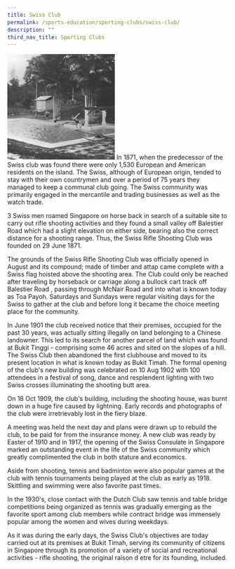 ```yaml
---
title: Swiss Club
permalink: /sports-education/sporting-clubs/swiss-club/
description: ""
third_nav_title: Sporting Clubs
---
```

![Swiss Club](/images/Sport%20Education/Sporting%20Clubs/SwissClub.jpeg)
In 1871, when the predecessor of the Swiss club was found there were only 1,530 European and American residents on the island. The Swiss, although of European origin, tended to stay with their own countrymen and over a period of 75 years they managed to keep a communal club going. The Swiss community was primarily engaged in the mercantile and trading businesses as well as the watch trade.   
  
3 Swiss men roamed Singapore on horse back in search of a suitable site to carry out rifle shooting activities and they found a small valley off Balestier Road which had a slight elevation on either side, bearing also the correct distance for a shooting range. Thus, the Swiss Rifle Shooting Club was founded on 29 June 1871.   
  
The grounds of the Swiss Rifle Shooting Club was officially opened in August and its compound; made of timber and attap came complete with a Swiss flag hoisted above the shooting area. The Club could only be reached after traveling by horseback or carriage along a bullock cart track off Balestier Road , passing through McNair Road and into what is known today as Toa Payoh. Saturdays and Sundays were regular visiting days for the Swiss to gather at the club and before long it became the choice meeting place for the community.   
  
In June 1901 the club received notice that their premises, occupied for the past 30 years, was actually sitting illegally on land belonging to a Chinese landowner. This led to its search for another parcel of land which was found at Bukit Tinggi - comprising some 46 acres and sited on the slopes of a hill. The Swiss Club then abandoned the first clubhouse and moved to its present location in what is known today as Bukit Timah. The formal opening of the club's new building was celebrated on 10 Aug 1902 with 100 attendees in a festival of song, dance and resplendent lighting with two Swiss crosses illuminating the shooting butt area.   
  
On 18 Oct 1909, the club's building, including the shooting house, was burnt down in a huge fire caused by lightning. Early records and photographs of the club were irretrievably lost in the fiery blaze.   
  
A meeting was held the next day and plans were drawn up to rebuild the club, to be paid for from the insurance money. A new club was ready by Easter of 1910 and in 1917, the opening of the Swiss Consulate in Singapore marked an outstanding event in the life of the Swiss community which greatly complimented the club in both stature and economics.   
  
Aside from shooting, tennis and badminton were also popular games at the club with tennis tournaments being played at the club as early as 1918. Skittling and swimming were also favorite past times.   
  
In the 1930's, close contact with the Dutch Club saw tennis and table bridge competitions being organized as tennis was gradually emerging as the favorite sport among club members while contract bridge was immensely popular among the women and wives during weekdays.   
  
As it was during the early days, the Swiss Club's objectives are today carried out at its premises at Bukit Timah, serving its community of citizens in Singapore through its promotion of a variety of social and recreational activities - rifle shooting, the original raison d etre for its founding, included.